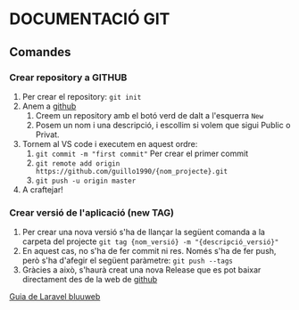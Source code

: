 # DOCUMENTACIÓ GIT

## Comandes

### Crear repository a GITHUB

1. Per crear el repository: `git init`
2. Anem a [github](https://github.com/)
   1. Creem un repository amb el botó verd de dalt a l'esquerra `New`
   2. Posem un nom i una descripció, i escollim si volem que sigui Public o Privat.
3. Tornem al VS code i executem en aquest ordre:
   1. `git commit -m "first commit"` Per crear el primer commit
   2. `git remote add origin https://github.com/guillo1990/{nom_projecte}.git`
   3. `git push -u origin master`
4. A craftejar!

### Crear versió de l'aplicació (new TAG)

1. Per crear una nova versió s'ha de llançar la següent comanda a la carpeta del projecte `git tag {nom_versió} -m "{descripció_versió}"`
2. En aquest cas, no s'ha de fer commit ni res. Només s'ha de fer push, però s'ha d'afegir el següent paràmetre: `git push --tags`
3. Gràcies a això, s'haurà creat una nova Release que es pot baixar directament des de la web de [github](https://github.com/)




[Guia de Laravel bluuweb](https://bluuweb.github.io/tutorial-github/guia/)